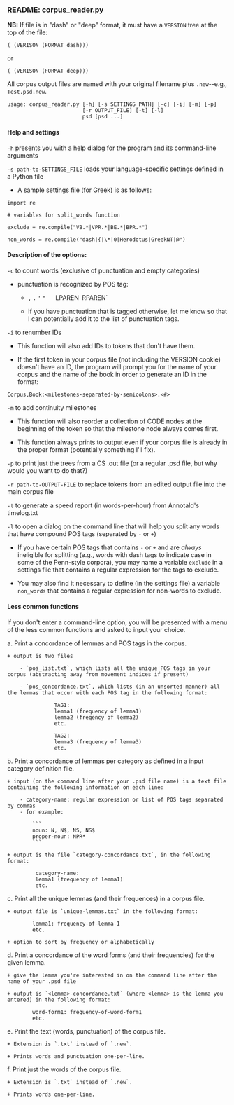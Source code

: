 ### README: corpus_reader.py

__NB:__ If file is in "dash" or "deep" format, it must have a `VERSION` tree at the top of the file:

```
( (VERISON (FORMAT dash)))
```
or
```
( (VERISON (FORMAT deep)))
```

All corpus output files are named with your original filename plus `.new`--e.g., `Test.psd.new`.

```
usage: corpus_reader.py [-h] [-s SETTINGS_PATH] [-c] [-i] [-m] [-p]
                        [-r OUTPUT_FILE] [-t] [-l]
                        psd [psd ...]
```

#### Help and settings

`-h` presents you with a help dialog for the program and its command-line arguments

`-s path-to-SETTINGS_FILE` loads your language-specific settings defined in a Python file

+ A sample settings file (for Greek) is as follows:

```
import re

# variables for split_words function

exclude = re.compile("VB.*|VPR.*|BE.*|BPR.*")

non_words = re.compile("dash|{|\*|0|Herodotus|GreekNT|@")
```

#### Description of the options:

`-c` to count words (exclusive of punctuation and empty categories)
   
+ punctuation is recognized by POS tag:

    - `,` `.` `'` `"` ` ` ` `LPAREN` `RPAREN`

    - If you have punctuation that is tagged otherwise, let me know so that I can potentially add it to the list of punctuation tags.

`-i` to renumber IDs

+ This function will also add IDs to tokens that don't have them.

+ If the first token in your corpus file (not including the VERSION cookie) doesn't have an ID, the program will prompt you for the name of your corpus and the name of the book in order to generate an ID in the format:
```
Corpus,Book:<milestones-separated-by-semicolons>.<#>
```

`-m` to add continuity milestones

+ This function will also reorder a collection of CODE nodes at the beginning of the token so that the milestone node always comes first.

+ This function always prints to output even if your corpus file is already in the proper format (potentially something I'll fix).

`-p` to print just the trees from a CS .out file (or a regular .psd file, but why would you want to do that?)

`-r path-to-OUTPUT-FILE` to replace tokens from an edited output file into the main corpus file

`-t` to generate a speed report (in words-per-hour) from Annotald's timelog.txt

`-l` to open a dialog on the command line that will help you split any words that have compound POS tags (separated by `-` or `+`)

+ If you have certain POS tags that contains `-` or `+` and are _always_ ineligible for splitting (e.g., words with dash tags to indicate case in some of the Penn-style corpora), you may name a variable `exclude` in a settings file that contains a regular expression for the tags to exclude.

+ You may also find it necessary to define (in the settings file) a variable `non_words` that contains a regular expression for non-words to exclude.

#### Less common functions

If you don't enter a command-line option, you will be presented with a menu of the less common functions and asked to input your choice.

a. Print a concordance of lemmas and POS tags in the corpus.

    + output is two files
    
        - `pos_list.txt`, which lists all the unique POS tags in your corpus (abstracting away from movement indices if present)
    
        - `pos_concordance.txt`, which lists (in an unsorted manner) all the lemmas that occur with each POS tag in the following format:
	  		       
			       TAG1:
			       lemma1 (frequency of lemma1)
			       lemma2 (freqency of lemma2)
			       etc.

			       TAG2:
			       lemma3 (frequency of lemma3)
			       etc.

b. Print a concordance of lemmas per category as defined in a input category definition file.
    
    + input (on the command line after your .psd file name) is a text file containing the following information on each line:

        - category-name: regular expression or list of POS tags separated by commas
        - for example:

			```
			noun: N, N$, NS, NS$
			proper-noun: NPR*
			```

    + output is the file `category-concordance.txt`, in the following format:

			 category-name:
			 lemma1 (frequency of lemma1)
			 etc.

c. Print all the unique lemmas (and their frequences) in a corpus file.

    + output file is `unique-lemmas.txt` in the following format:

			lemma1: frequency-of-lemma-1
			etc.

    + option to sort by frequency or alphabetically
d. Print a concordance of the word forms (and their frequencies) for the given lemma.

    + give the lemma you're interested in on the command line after the name of your .psd file

    + output is `<lemma>-concordance.txt` (where <lemma> is the lemma you entered) in the following format:

			word-form1: frequency-of-word-form1
			etc.

e. Print the text (words, punctuation) of the corpus file.

    + Extension is `.txt` instead of `.new`.

    + Prints words and punctuation one-per-line.

f. Print just the words of the corpus file.

    + Extension is `.txt` instead of `.new`.

    + Prints words one-per-line.

